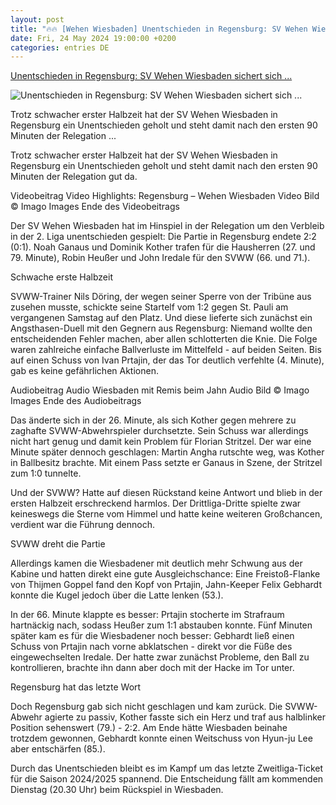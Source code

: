 ```yaml
---
layout: post
title: "🔥🔥 [Wehen Wiesbaden] Unentschieden in Regensburg: SV Wehen Wiesbaden sichert sich ..."
date: Fri, 24 May 2024 19:00:00 +0200
categories: entries DE
---
```

[Unentschieden in Regensburg: SV Wehen Wiesbaden sichert sich ...](https://www.hessenschau.de/sport/fussball/wehen-wiesbaden/unentschieden-in-regensburg-sv-wehen-wiesbaden-sichert-sich-gute-ausgangsposition-in-der-relegation-v1,svww-regensburg-106.html)

![Unentschieden in Regensburg: SV Wehen Wiesbaden sichert sich ...](https://www.hessenschau.de/sport/fussball/wehen-wiesbaden/svww-regensburg-112~_t-1716582568025_v-16to9__retina.jpg)

Trotz schwacher erster Halbzeit hat der SV Wehen Wiesbaden in Regensburg ein Unentschieden geholt und steht damit nach den ersten 90 Minuten der Relegation ...

Trotz schwacher erster Halbzeit hat der SV Wehen Wiesbaden in Regensburg ein Unentschieden geholt und steht damit nach den ersten 90 Minuten der Relegation gut da.

Videobeitrag Video Highlights: Regensburg – Wehen Wiesbaden Video Bild © Imago Images Ende des Videobeitrags

Der SV Wehen Wiesbaden hat im Hinspiel in der Relegation um den Verbleib in der 2. Liga unentschieden gespielt: Die Partie in Regensburg endete 2:2 (0:1). Noah Ganaus und Dominik Kother trafen für die Hausherren (27. und 79. Minute), Robin Heußer und John Iredale für den SVWW (66. und 71.).

Schwache erste Halbzeit

SVWW-Trainer Nils Döring, der wegen seiner Sperre von der Tribüne aus zusehen musste, schickte seine Startelf vom 1:2 gegen St. Pauli am vergangenen Samstag auf den Platz. Und diese lieferte sich zunächst ein Angsthasen-Duell mit den Gegnern aus Regensburg: Niemand wollte den entscheidenden Fehler machen, aber allen schlotterten die Knie. Die Folge waren zahlreiche einfache Ballverluste im Mittelfeld - auf beiden Seiten. Bis auf einen Schuss von Ivan Prtajin, der das Tor deutlich verfehlte (4. Minute), gab es keine gefährlichen Aktionen.

Audiobeitrag Audio Wiesbaden mit Remis beim Jahn Audio Bild © Imago Images Ende des Audiobeitrags

Das änderte sich in der 26. Minute, als sich Kother gegen mehrere zu zaghafte SVWW-Abwehrspieler durchsetzte. Sein Schuss war allerdings nicht hart genug und damit kein Problem für Florian Stritzel. Der war eine Minute später dennoch geschlagen: Martin Angha rutschte weg, was Kother in Ballbesitz brachte. Mit einem Pass setzte er Ganaus in Szene, der Stritzel zum 1:0 tunnelte.

Und der SVWW? Hatte auf diesen Rückstand keine Antwort und blieb in der ersten Halbzeit erschreckend harmlos. Der Drittliga-Dritte spielte zwar keineswegs die Sterne vom Himmel und hatte keine weiteren Großchancen, verdient war die Führung dennoch.

SVWW dreht die Partie

Allerdings kamen die Wiesbadener mit deutlich mehr Schwung aus der Kabine und hatten direkt eine gute Ausgleichschance: Eine Freistoß-Flanke von Thijmen Goppel fand den Kopf von Prtajin, Jahn-Keeper Felix Gebhardt konnte die Kugel jedoch über die Latte lenken (53.).

In der 66. Minute klappte es besser: Prtajin stocherte im Strafraum hartnäckig nach, sodass Heußer zum 1:1 abstauben konnte. Fünf Minuten später kam es für die Wiesbadener noch besser: Gebhardt ließ einen Schuss von Prtajin nach vorne abklatschen - direkt vor die Füße des eingewechselten Iredale. Der hatte zwar zunächst Probleme, den Ball zu kontrollieren, brachte ihn dann aber doch mit der Hacke im Tor unter.

Regensburg hat das letzte Wort

Doch Regensburg gab sich nicht geschlagen und kam zurück. Die SVWW-Abwehr agierte zu passiv, Kother fasste sich ein Herz und traf aus halblinker Position sehenswert (79.) - 2:2. Am Ende hätte Wiesbaden beinahe trotzdem gewonnen, Gebhardt konnte einen Weitschuss von Hyun-ju Lee aber entschärfen (85.).

Durch das Unentschieden bleibt es im Kampf um das letzte Zweitliga-Ticket für die Saison 2024/2025 spannend. Die Entscheidung fällt am kommenden Dienstag (20.30 Uhr) beim Rückspiel in Wiesbaden.

